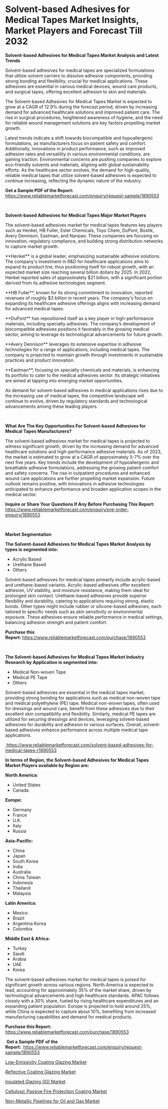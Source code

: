 <p><h1>Solvent-based Adhesives for Medical Tapes Market Insights, Market Players and Forecast Till 2032</h1></p><p><strong>Solvent-based Adhesives for Medical Tapes Market Analysis and Latest Trends</strong></p>
<p><p>Solvent-based adhesives for medical tapes are specialized formulations that utilize solvent carriers to dissolve adhesive components, providing strong bonding and flexibility, crucial for medical applications. These adhesives are essential in various medical devices, wound care products, and surgical tapes, offering excellent adhesion to skin and materials. </p><p>The Solvent-based Adhesives for Medical Tapes Market is expected to grow at a CAGR of 12.9% during the forecast period, driven by increasing demand for advanced healthcare solutions and improved patient care. The rise in surgical procedures, heightened awareness of hygiene, and the need for reliable wound management solutions are key factors propelling market growth. </p><p>Latest trends indicate a shift towards biocompatible and hypoallergenic formulations, as manufacturers focus on patient safety and comfort. Additionally, innovations in product performance, such as improved adhesion rates and versatility in various environmental conditions, are gaining traction. Environmental concerns are pushing companies to explore eco-friendly solvents and materials, aligning with global sustainability efforts. As the healthcare sector evolves, the demand for high-quality, reliable medical tapes that utilize solvent-based adhesives is expected to continue increasing, reflecting the dynamic nature of the industry.</p></p>
<p><strong>Get a Sample PDF of the Report:&nbsp;</strong> <a href="https://www.reliablemarketforecast.com/enquiry/request-sample/1890553?utm_campaign=1903&utm_medium=2&utm_source=Github&utm_content=ia&utm_term=03042025&utm_id=solvent-based-adhesives-for-medical-tapes">https://www.reliablemarketforecast.com/enquiry/request-sample/1890553</a></p>
<p>&nbsp;</p>
<p><strong>Solvent-based Adhesives for Medical Tapes Major Market Players</strong></p>
<p><p>The solvent-based adhesives market for medical tapes features key players such as Henkel, HB Fuller, Ester Chemicals, Toyo Chem, DuPont, Bostik, Avery Dennison, Eastman, and Nanpao. These companies are focusing on innovation, regulatory compliance, and building strong distribution networks to capture market growth.</p><p>**Henkel** is a global leader, emphasizing sustainable adhesive solutions. The company's investment in R&D for healthcare applications aims to expand its product line, thus positioning itself for robust growth, with an expected market size reaching several billion dollars by 2025. In 2022, Henkel reported sales of approximately $21 billion, with a significant portion derived from its adhesive technologies segment.</p><p>**HB Fuller**, known for its strong commitment to innovation, reported revenues of roughly $3 billion in recent years. The company's focus on expanding its healthcare adhesive offerings aligns with increasing demand for advanced medical tapes.</p><p>**DuPont** has repositioned itself as a key player in high-performance materials, including specialty adhesives. The company’s development of biocompatible adhesives positions it favorably in the growing medical sector, aiming to leverage its technological advancements for future growth.</p><p>**Avery Dennison** leverages its extensive expertise in adhesive technologies for a range of applications, including medical tapes. The company is projected to maintain growth through investments in sustainable practices and product innovation.</p><p>**Eastman**, focusing on specialty chemicals and materials, is enhancing its portfolio to cater to the medical adhesives sector. Its strategic initiatives are aimed at tapping into emerging market opportunities.</p><p>As demand for solvent-based adhesives in medical applications rises due to the increasing use of medical tapes, the competitive landscape will continue to evolve, driven by regulatory standards and technological advancements among these leading players.</p></p>
<p>&nbsp;</p>
<p><strong>What Are The Key Opportunities For Solvent-based Adhesives for Medical Tapes Manufacturers?</strong></p>
<p><p>The solvent-based adhesives market for medical tapes is projected to witness significant growth, driven by the increasing demand for advanced healthcare solutions and high-performance adhesive materials. As of 2023, the market is estimated to grow at a CAGR of approximately 5-7% over the next five years. Key trends include the development of hypoallergenic and breathable adhesive formulations, addressing the growing patient comfort and safety concerns. The rise in outpatient procedures and enhanced wound care applications are further propelling market expansion. Future outlook remains positive, with innovations in adhesive technologies anticipated to enhance performance and broaden application scopes in the medical sector.</p></p>
<p><strong>Inquire or Share Your Questions If Any Before Purchasing This Report:</strong> <a href="https://www.reliablemarketforecast.com/enquiry/pre-order-enquiry/1890553?utm_campaign=1903&utm_medium=2&utm_source=Github&utm_content=ia&utm_term=03042025&utm_id=solvent-based-adhesives-for-medical-tapes">https://www.reliablemarketforecast.com/enquiry/pre-order-enquiry/1890553</a></p>
<p>&nbsp;</p>
<p><strong>Market Segmentation</strong></p>
<p><strong>The Solvent-based Adhesives for Medical Tapes Market Analysis by types is segmented into:</strong></p>
<p><ul><li>Acrylic Based</li><li>Urethane Based</li><li>Others</li></ul></p>
<p><p>Solvent-based adhesives for medical tapes primarily include acrylic-based and urethane-based variants. Acrylic-based adhesives offer excellent adhesion, UV stability, and moisture resistance, making them ideal for prolonged skin contact. Urethane-based adhesives provide superior flexibility and durability, catering to applications requiring strong, elastic bonds. Other types might include rubber or silicone-based adhesives, each tailored to specific needs such as skin sensitivity or environmental exposure. These adhesives ensure reliable performance in medical settings, balancing adhesion strength and patient comfort.</p></p>
<p><strong>Purchase this Report:&nbsp;</strong><a href="https://www.reliablemarketforecast.com/purchase/1890553?utm_campaign=1903&utm_medium=2&utm_source=Github&utm_content=ia&utm_term=03042025&utm_id=solvent-based-adhesives-for-medical-tapes">https://www.reliablemarketforecast.com/purchase/1890553</a></p>
<p>&nbsp;</p>
<p><strong>The Solvent-based Adhesives for Medical Tapes Market Industry Research by Application is segmented into:</strong></p>
<p><ul><li>Medical Non-woven Tape</li><li>Medical PE Tape</li><li>Others</li></ul></p>
<p><p>Solvent-based adhesives are essential in the medical tapes market, providing strong bonding for applications such as medical non-woven tape and medical polyethylene (PE) tape. Medical non-woven tapes, often used for dressings and wound care, benefit from these adhesives due to their excellent skin compatibility and flexibility. Similarly, medical PE tapes are utilized for securing dressings and devices, leveraging solvent-based adhesives for durability and adhesion to various surfaces. Overall, solvent-based adhesives enhance performance across multiple medical tape applications.</p></p>
<p><a href="https://www.reliablemarketforecast.com/solvent-based-adhesives-for-medical-tapes-r1890553?utm_campaign=1903&utm_medium=2&utm_source=Github&utm_content=ia&utm_term=03042025&utm_id=solvent-based-adhesives-for-medical-tapes">&nbsp;https://www.reliablemarketforecast.com/solvent-based-adhesives-for-medical-tapes-r1890553</a></p>
<p><strong>In terms of Region, the Solvent-based Adhesives for Medical Tapes Market Players available by Region are:</strong></p>
<p>
    <p> <strong> North America: </strong>
        <ul>
            <li>United States</li>
            <li>Canada</li>
        </ul>
        </p> 
    <p> <strong> Europe: </strong>
        <ul>
            <li>Germany</li>
            <li>France</li>
            <li>U.K.</li>
            <li>Italy</li>
            <li>Russia</li>
        </ul>
        </p> 
    <p> <strong> Asia-Pacific: </strong>
        <ul>
            <li>China</li>
            <li>Japan</li>
            <li>South Korea</li>
            <li>India</li>
            <li>Australia</li>
            <li>China Taiwan</li>
            <li>Indonesia</li>
            <li>Thailand</li>
            <li>Malaysia</li>
        </ul>
        </p> 
    <p> <strong> Latin America: </strong>
        <ul>
            <li>Mexico</li>
            <li>Brazil</li>
            <li>Argentina Korea</li>
            <li>Colombia</li>
        </ul>
        </p> 
    <p> <strong> Middle East & Africa: </strong>
        <ul>
            <li>Turkey</li>
            <li>Saudi</li>
            <li>Arabia</li>
            <li>UAE</li>
            <li>Korea</li>
        </ul>
    </p>
    </p>
<p><p>The solvent-based adhesives market for medical tapes is poised for significant growth across various regions. North America is expected to lead, accounting for approximately 35% of the market share, driven by technological advancements and high healthcare standards. APAC follows closely with a 30% share, fueled by rising healthcare expenditures and an expanding patient population. Europe is projected to hold around 25%, while China is expected to capture about 10%, benefiting from increased manufacturing capabilities and demand for medical products.</p></p>
<p><strong>Purchase this Report: </strong><a href="https://www.reliablemarketforecast.com/purchase/1890553?utm_campaign=1903&utm_medium=2&utm_source=Github&utm_content=ia&utm_term=03042025&utm_id=solvent-based-adhesives-for-medical-tapes">https://www.reliablemarketforecast.com/purchase/1890553</a></p>
<p>&nbsp;<strong>Get a Sample PDF of the Report:&nbsp;&nbsp;</strong><a href="https://www.reliablemarketforecast.com/enquiry/request-sample/1890553?utm_campaign=1903&utm_medium=2&utm_source=Github&utm_content=ia&utm_term=03042025&utm_id=solvent-based-adhesives-for-medical-tapes">https://www.reliablemarketforecast.com/enquiry/request-sample/1890553</a></p>
<p><strong></strong></p>
<p><p><a href="https://github.com/ifsahvadenah/Market-Research-Report-List-1/blob/main/low-emissivity-coating-glazing-market.md?utm_campaign=1903&utm_medium=2&utm_source=Github&utm_content=ia&utm_term=03042025&utm_id=solvent-based-adhesives-for-medical-tapes">Low-Emissivity Coating Glazing Market</a></p><p><a href="https://github.com/vasosblenksk/Market-Research-Report-List-1/blob/main/reflective-coating-glazing-market.md?utm_campaign=1903&utm_medium=2&utm_source=Github&utm_content=ia&utm_term=03042025&utm_id=solvent-based-adhesives-for-medical-tapes">Reflective Coating Glazing Market</a></p><p><a href="https://github.com/viohlbrenksf/Market-Research-Report-List-1/blob/main/insulated-glazing-ig-market.md?utm_campaign=1903&utm_medium=2&utm_source=Github&utm_content=ia&utm_term=03042025&utm_id=solvent-based-adhesives-for-medical-tapes">Insulated Glazing (IG) Market</a></p><p><a href="https://github.com/keehnkaesssi/Market-Research-Report-List-1/blob/main/cellulosic-passive-fire-protection-coating-market.md?utm_campaign=1903&utm_medium=2&utm_source=Github&utm_content=ia&utm_term=03042025&utm_id=solvent-based-adhesives-for-medical-tapes">Cellulosic Passive Fire Protection Coating Market</a></p><p><a href="https://github.com/merzafairy04/Market-Research-Report-List-1/blob/main/non-metallic-pipelines-for-oil-and-gas-market.md?utm_campaign=1903&utm_medium=2&utm_source=Github&utm_content=ia&utm_term=03042025&utm_id=solvent-based-adhesives-for-medical-tapes">Non-Metallic Pipelines for Oil and Gas Market</a></p></p>